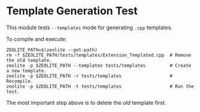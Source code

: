 # Template Generation Test

This module tests `--templates` mode for generating `.cpp` templates.

To compile and execute:

```shell
ZEOLITE_PATH=$(zeolite --get-path)
rm -f $ZEOLITE_PATH/tests/templates/Extension_Templated.cpp  # Remove the old template.
zeolite -p $ZEOLITE_PATH --templates tests/templates         # Create a new template.
zeolite -p $ZEOLITE_PATH -r tests/templates                  # Recompile.
zeolite -p $ZEOLITE_PATH -t tests/templates                  # Run the test.
```

The most important step above is to delete the *old* template first.

